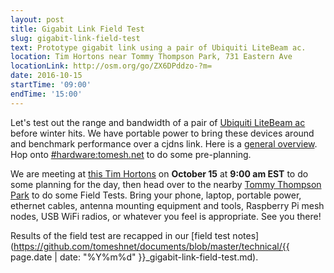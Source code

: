```yaml
---
layout: post
title: Gigabit Link Field Test
slug: gigabit-link-field-test
text: Prototype gigabit link using a pair of Ubiquiti LiteBeam ac.
location: Tim Hortons near Tommy Thompson Park, 731 Eastern Ave
locationLink: http://osm.org/go/ZX6DPddzo-?m=
date: 2016-10-15
startTime: '09:00'
endTime: '15:00'
---
```


Let's test out the range and bandwidth of a pair of [Ubiquiti LiteBeam ac](https://www.ubnt.com/airmax/litebeam-ac/) before winter hits. We have portable power to bring these devices around and benchmark performance over a cjdns link. Here is a [general overview](https://wekan.tomesh.net/b/LWS8X7sGFXqDgZ7ag/tomesh-net/pPnPbWjaHLXGrW9iS). Hop onto [#hardware:tomesh.net](https://chat.tomesh.net/#/room/#hardware:tomesh.net) to do some pre-planning.

We are meeting at [this Tim Hortons](https://www.google.ca/maps/place/Tim+Hortons/@43.6596769,-79.3312397,17z/data=!3m1!4b1!4m5!3m4!1s0x89d4cb9c427a69e1:0x183e595421b317d5!8m2!3d43.659673!4d-79.329051) on **October 15** at **9:00 am EST** to do some planning for the day, then head over to the nearby [Tommy Thompson Park](http://tommythompsonpark.ca) to do some Field Tests. Bring your phone, laptop, portable power, ethernet cables, antenna mounting equipment and tools, Raspberry Pi mesh nodes, USB WiFi radios, or whatever you feel is appropriate. See you there!

Results of the field test are recapped in our [field test notes](https://github.com/tomeshnet/documents/blob/master/technical/{{ page.date | date: "%Y%m%d" }}_gigabit-link-field-test.md).

